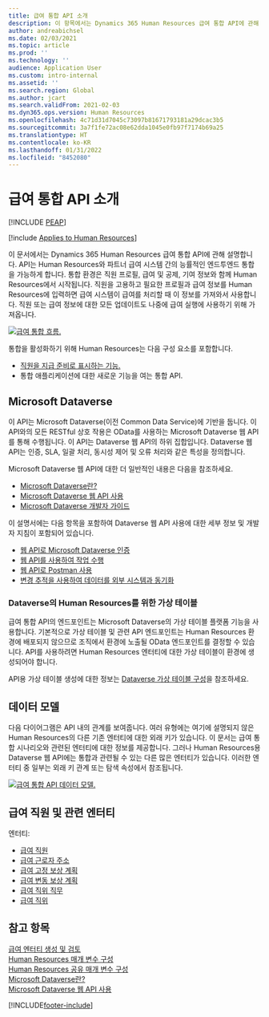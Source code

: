 ```yaml
---
title: 급여 통합 API 소개
description: 이 항목에서는 Dynamics 365 Human Resources 급여 통합 API에 관해 설명합니다.
author: andreabichsel
ms.date: 02/03/2021
ms.topic: article
ms.prod: ''
ms.technology: ''
audience: Application User
ms.custom: intro-internal
ms.assetid: ''
ms.search.region: Global
ms.author: jcart
ms.search.validFrom: 2021-02-03
ms.dyn365.ops.version: Human Resources
ms.openlocfilehash: 4c71d31d7045c73097b81671793181a29dcac3b5
ms.sourcegitcommit: 3a7f1fe72ac08e62dda1045e0fb97f7174b69a25
ms.translationtype: HT
ms.contentlocale: ko-KR
ms.lasthandoff: 01/31/2022
ms.locfileid: "8452080"
---
```

# <a name="payroll-integration-api-introduction"></a>급여 통합 API 소개


[!INCLUDE [PEAP](../includes/peap-1.md)]

[!include [Applies to Human Resources](../includes/applies-to-hr.md)]

이 문서에서는 Dynamics 365 Human Resources 급여 통합 API에 관해 설명합니다. API는 Human Resources와 파트너 급여 시스템 간의 능률적인 엔드투엔드 통합을 가능하게 합니다. 통합 환경은 직원 프로필, 급여 및 공제, 기여 정보와 함께 Human Resources에서 시작됩니다. 직원을 고용하고 필요한 프로필과 급여 정보를 Human Resources에 입력하면 급여 시스템이 급여를 처리할 때 이 정보를 가져와서 사용합니다. 직원 또는 급여 정보에 대한 모든 업데이트도 나중에 급여 실행에 사용하기 위해 가져옵니다.

[![급여 통합 흐름.](media/hr-admin-integration-payroll-api-introduction-flow.png)](media/hr-admin-integration-payroll-api-introduction-flow-2.png#lightbox)

통합을 활성화하기 위해 Human Resources는 다음 구성 요소를 포함합니다.

- [직원을 지급 준비로 표시하는 기능.](hr-compensation-payroll.md)
- 통합 애플리케이션에 대한 새로운 기능을 여는 통합 API.

## <a name="microsoft-dataverse"></a>Microsoft Dataverse

이 API는 Microsoft Dataverse(이전 Common Data Service)에 기반을 둡니다. 이 API와의 모든 RESTful 상호 작용은 OData를 사용하는 Microsoft Dataverse 웹 API를 통해 수행됩니다. 이 API는 Dataverse 웹 API의 하위 집합입니다. Dataverse 웹 API는 인증, SLA, 일괄 처리, 동시성 제어 및 오류 처리와 같은 특성을 정의합니다.

Microsoft Dataverse 웹 API에 대한 더 일반적인 내용은 다음을 참조하세요.

- [Microsoft Dataverse란?](/powerapps/maker/data-platform/data-platform-intro)
- [Microsoft Dataverse 웹 API 사용](/powerapps/developer/data-platform/webapi/overview)
- [Microsoft Dataverse 개발자 가이드](/powerapps/developer/data-platform)

이 설명서에는 다음 항목을 포함하여 Dataverse 웹 API 사용에 대한 세부 정보 및 개발자 지침이 포함되어 있습니다.

- [웹 API로 Microsoft Dataverse 인증](/powerapps/developer/data-platform/webapi/authenticate-web-api)
- [웹 API를 사용하여 작업 수행](/powerapps/developer/data-platform/webapi/perform-operations-web-api)
- [웹 API로 Postman 사용](/powerapps/developer/data-platform/webapi/use-postman-web-api)
- [변경 추적을 사용하여 데이터를 외부 시스템과 동기화](/powerapps/developer/data-platform/use-change-tracking-synchronize-data-external-systems)

### <a name="virtual-tables-for-human-resources-in-dataverse"></a>Dataverse의 Human Resources를 위한 가상 테이블

급여 통합 API의 엔드포인트는 Microsoft Dataverse의 가상 테이블 플랫폼 기능을 사용합니다. 기본적으로 가상 테이블 및 관련 API 엔드포인트는 Human Resources 환경에 배포되지 않으므로 조직에서 환경에 노출될 OData 엔드포인트를 결정할 수 있습니다. API를 사용하려면 Human Resources 엔터티에 대한 가상 테이블이 환경에 생성되어야 합니다.

API용 가상 테이블 생성에 대한 정보는 [Dataverse 가상 테이블 구성](./hr-admin-integration-common-data-service-virtual-entities.md)을 참조하세요.

## <a name="data-model"></a>데이터 모델

다음 다이어그램은 API 내의 관계를 보여줍니다. 여러 유형에는 여기에 설명되지 않은 Human Resources의 다른 기존 엔터티에 대한 외래 키가 있습니다. 이 문서는 급여 통합 시나리오와 관련된 엔터티에 대한 정보를 제공합니다. 그러나 Human Resources용 Dataverse 웹 API에는 통합과 관련될 수 있는 다른 많은 엔터티가 있습니다. 이러한 엔터티 중 일부는 외래 키 관계 또는 탐색 속성에서 참조됩니다.

[![급여 통합 API 데이터 모델.](media/hr-admin-payroll-api-data-model.png)](media/hr-admin-payroll-api-data-model.png#lightbox)

## <a name="payroll-employee-and-related-entities"></a>급여 직원 및 관련 엔터티

엔터티:

- [급여 직원](hr-admin-integration-payroll-api-payroll-employee.md)
- [급여 근로자 주소](hr-admin-integration-payroll-api-payroll-worker-address.md)
- [급여 고정 보상 계획](hr-admin-integration-payroll-api-payroll-fixed-compensation-plan.md)
- [급여 변동 보상 계획](hr-admin-integration-payroll-api-payroll-variable-compensation-plan.md)
- [급여 직위 직무](hr-admin-integration-payroll-api-payroll-position-job.md)
- [급여 직위](hr-admin-integration-payroll-api-payroll-position.md)

## <a name="see-also"></a>참고 항목

[급여 엔터티 생성 및 검토](hr-admin-integration-payroll-api-generate-review-entities.md)<br>
[Human Resources 매개 변수 구성](hr-setup-parameters.md)<br>
[Human Resources 공유 매개 변수 구성](hr-setup-shared-parameters.md)<br>
[Microsoft Dataverse란?](/powerapps/maker/data-platform/data-platform-intro)<br>
[Microsoft Dataverse 웹 API 사용](/powerapps/developer/data-platform/webapi/overview)<br>

[!INCLUDE[footer-include](../includes/footer-banner.md)]
